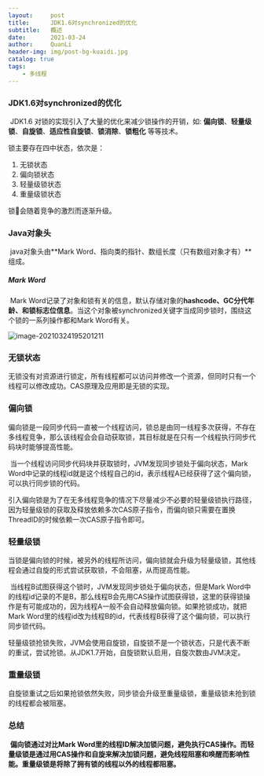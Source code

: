 ```yaml
---
layout:     post
title:      JDK1.6对synchronized的优化
subtitle:   概述
date:       2021-03-24
author:     QuanLi
header-img: img/post-bg-kuaidi.jpg
catalog: true
tags:
    - 多线程
---
```


### JDK1.6对synchronized的优化

​	JDK1.6 对锁的实现引入了大量的优化来减少锁操作的开销，如: **偏向锁**、**轻量级锁**、**自旋锁**、**适应性自旋锁**、**锁消除**、**锁粗化** 等等技术。

锁主要存在四中状态，依次是：

1. 无锁状态
2. 偏向锁状态
3. 轻量级锁状态
4. 重量级锁状态

锁🔐会随着竞争的激烈而逐渐升级。

### Java对象头

​	java对象头由**Mark Word、指向类的指针、数组长度（只有数组对象才有）**组成。

##### Mark Word

​	Mark Word记录了对象和锁有关的信息，默认存储对象的**hashcode、GC分代年龄、和锁标志位信息**。当这个对象被synchronized关键字当成同步锁时，围绕这个锁的一系列操作都和Mark Word有关。

![image-20210324195201211](C:\Users\ql\AppData\Roaming\Typora\typora-user-images\image-20210324195201211.png)

### 无锁状态

​	无锁没有对资源进行锁定，所有线程都可以访问并修改一个资源，但同时只有一个线程可以修改成功。CAS原理及应用即是无锁的实现。

### 偏向锁

​	偏向锁是一段同步代码一直被一个线程访问，锁总是由同一线程多次获得，不存在多线程竞争，那么该线程会会自动获取锁，其目标就是在只有一个线程执行同步代码块时能够提高性能。

​	当一个线程访问同步代码块并获取锁时，JVM发现同步锁处于偏向状态，Mark Word中记录的线程id就是这个线程自己的id，表示线程A已经获得了这个偏向锁，可以执行同步锁的代码。

​	引入偏向锁是为了在无多线程竞争的情况下尽量减少不必要的轻量级锁执行路径，因为轻量级锁的获取及释放依赖多次CAS原子指令，而偏向锁只需要在置换ThreadID的时候依赖一次CAS原子指令即可。

### 轻量级锁

​	当锁是偏向锁的时候，被另外的线程所访问，偏向锁就会升级为轻量级锁，其他线程会通过自旋的形式尝试获取锁，不会阻塞，从而提高性能。

​	当线程B试图获得这个锁时，JVM发现同步锁处于偏向状态，但是Mark Word中的线程id记录的不是B，那么线程B会先用CAS操作试图获得锁，这里的获得锁操作是有可能成功的，因为线程A一般不会自动释放偏向锁。如果抢锁成功，就把Mark Word里的线程id改为线程B的id，代表线程B获得了这个偏向锁，可以执行同步锁代码。

​	轻量级锁抢锁失败，JVM会使用自旋锁，自旋锁不是一个锁状态，只是代表不断的重试，尝试抢锁。从JDK1.7开始，自旋锁默认启用，自旋次数由JVM决定。

### 重量级锁

​	自旋锁重试之后如果抢锁依然失败，同步锁会升级至重量级锁，重量级锁未抢到锁的线程都会被阻塞。

### 总结

​	**偏向锁通过对比Mark Word里的线程ID解决加锁问题，避免执行CAS操作。而轻量级锁是通过用CAS操作和自旋来解决加锁问题，避免线程阻塞和唤醒而影响性能。重量级锁是将除了拥有锁的线程以外的线程都阻塞。**